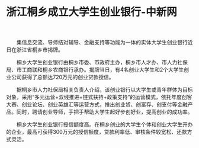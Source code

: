 # 浙江桐乡成立大学生创业银行-中新网

　　

　　集信息交流、导师结对辅导、金融支持等功能为一体的实体大学生创业银行近日在浙江省桐乡市揭牌。

　　桐乡大学生创业银行由桐乡市委、市政府主办，桐乡市人才办、市人力社保局、市工商联和桐乡农商银行承办。揭牌当日，有4名创业大学生和2个大学生创业公司获得了总额达720万元的创业贷款授信。

　　据桐乡市人力社保局相关负责人介绍，该创业银行以大学生或青年群体为目标对象，采用“多元运营+双线推进+链式扶持+政策支持”的运营模式，依托年度创客大赛、创业论坛、创业英雄汇等运营方式，推出创业贷、创富存、创支付等金融产品。同时，聘请创业导师，手把手帮助大学生起好步创好业，提高创业的成功率。

　　桐乡大学生创业银行授信额度高。在桐乡创业的大学生个体和创业大学生开办的企业，最高可获得300万元的授信额度，贷款利率低、审核条件较宽松、还款方式灵活。

